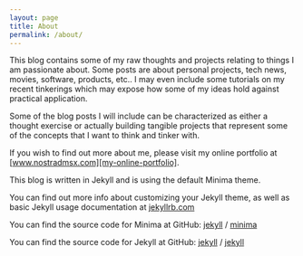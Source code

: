 ```yaml
---
layout: page
title: About
permalink: /about/
---
```


This blog contains some of my raw thoughts and projects relating to things I am passionate about. Some posts are about personal projects, tech news, movies, software, products, etc.. I may even include some tutorials on my recent tinkerings which may expose how some of my ideas hold against practical application. 

Some of the blog posts I will include can be characterized as either a thought exercise or actually building tangible projects that represent some of the concepts that I want to think and tinker with.

If you wish to find out more about me, please visit my online portfolio at [www.nostradmsx.com][my-online-portfolio]. 

This blog is written in Jekyll and is using the default Minima theme.  

You can find out more info about customizing your Jekyll theme, as well as basic Jekyll usage documentation at [jekyllrb.com](https://jekyllrb.com/)

You can find the source code for Minima at GitHub:
[jekyll][jekyll-organization] /
[minima](https://github.com/jekyll/minima)

You can find the source code for Jekyll at GitHub:
[jekyll][jekyll-organization] /
[jekyll](https://github.com/jekyll/jekyll)


[jekyll-organization]: https://github.com/jekyll
[my-online-portfolio]: http://www.nostradmsx.com
